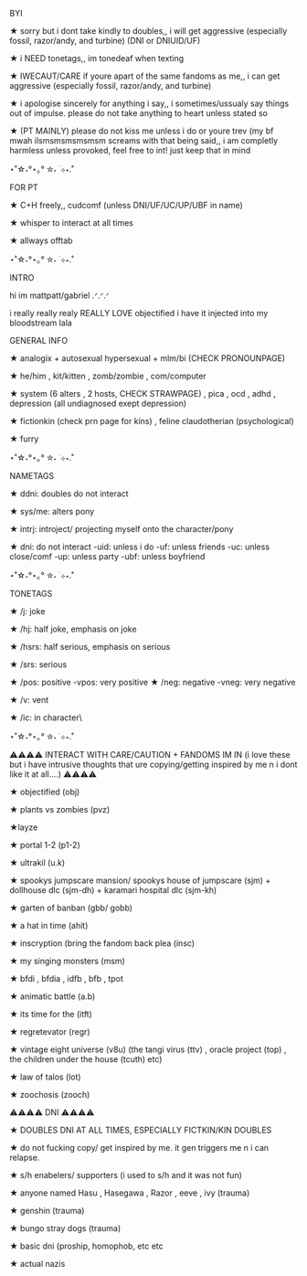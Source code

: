 BYI

★ sorry but i dont take kindly to doubles,, i will get aggressive (especially fossil, razor/andy, and turbine) (DNI or DNIUID/UF)

★ i NEED tonetags,, im tonedeaf when texting

★ IWECAUT/CARE if youre apart of the same fandoms as me,, i can get aggressive (especially fossil, razor/andy, and turbine)

★ i apologise sincerely for anything i say,, i sometimes/ussualy say things out of impulse. please do not take anything to heart unless stated so

★ (PT MAINLY) please do not kiss me unless i do or youre trev (my bf mwah ilsmsmsmsmsmsm screams
with that being said,, i am completly harmless unless provoked, feel free to int! just keep that in mind

⋆˚☆˖°⋆｡° ✮˖ ࣪ ⊹⋆.˚

FOR PT

★ C+H freely,, cudcomf (unless DNI/UF/UC/UP/UBF in name)

★ whisper to interact at all times

★ allways offtab

⋆˚☆˖°⋆｡° ✮˖ ࣪ ⊹⋆.˚

INTRO

hi im mattpatt/gabriel .ᐟ.ᐟ.ᐟ 

i really really realy REALLY LOVE objectified i have it injected into my bloodstream lala

GENERAL INFO

★ analogix + autosexual hypersexual + mlm/bi (CHECK PRONOUNPAGE)

★ he/him , kit/kitten , zomb/zombie , com/computer

★ system (6 alters , 2 hosts, CHECK STRAWPAGE) , pica , ocd , adhd , depression (all undiagnosed exept depression)

★ fictionkin (check prn page for kins) , feline claudotherian (psychological)

★ furry

⋆˚☆˖°⋆｡° ✮˖ ࣪ ⊹⋆.˚

NAMETAGS

★ ddni: doubles do not interact

★ sys/me: alters pony

★ intrj: introject/ projecting myself onto the character/pony

★ dni: do not interact
     -uid: unless i do
     -uf: unless friends
     -uc: unless close/comf 
     -up: unless party
     -ubf: unless boyfriend

⋆˚☆˖°⋆｡° ✮˖ ࣪ ⊹⋆.˚

TONETAGS

★ /j: joke

★ /hj: half joke, emphasis on joke

★ /hsrs: half serious, emphasis on serious

★ /srs: serious

★ /pos: positive
 -vpos: very positive
★ /neg: negative
 -vneg: very negative

★ /v: vent

★ /ic: in character\


⋆˚☆˖°⋆｡° ✮˖ ࣪ ⊹⋆.˚


⚠⚠⚠⚠ INTERACT WITH CARE/CAUTION + FANDOMS IM IN (i love these but i have intrusive thoughts that ure copying/getting inspired by me n i dont like it at all....) ⚠⚠⚠⚠ 

★ objectified (obj)

★ plants vs zombies (pvz)

★layze

★ portal 1-2 (p1-2)

★ ultrakil (u.k)

★ spookys jumpscare mansion/ spookys house of jumpscare (sjm) + dollhouse dlc (sjm-dh) + karamari hospital dlc (sjm-kh)

★ garten of banban (gbb/ gobb)

★ a hat in time (ahit)

★ inscryption (bring the fandom back plea (insc)

★ my singing monsters (msm)

★ bfdi , bfdia , idfb , bfb , tpot

★ animatic battle (a.b)

★ its time for the  (itft)

★  regretevator (regr)

★ vintage eight universe (v8u) (the tangi virus (ttv) , oracle project (top) , the children under the house (tcuth) etc)

★ law of talos (lot)

★ zoochosis (zooch)


⚠⚠⚠⚠ DNI ⚠⚠⚠⚠ 

★ DOUBLES DNI AT ALL TIMES, ESPECIALLY FICTKIN/KIN DOUBLES

★ do not fucking copy/ get inspired by me. it gen triggers me n i can relapse.

★ s/h enabelers/ supporters (i used to s/h and it was not fun)

★ anyone named Hasu , Hasegawa , Razor , eeve , ivy (trauma)

★ genshin (trauma)

★ bungo stray dogs (trauma)

★ basic dni (proship, homophob, etc etc

★ actual nazis
